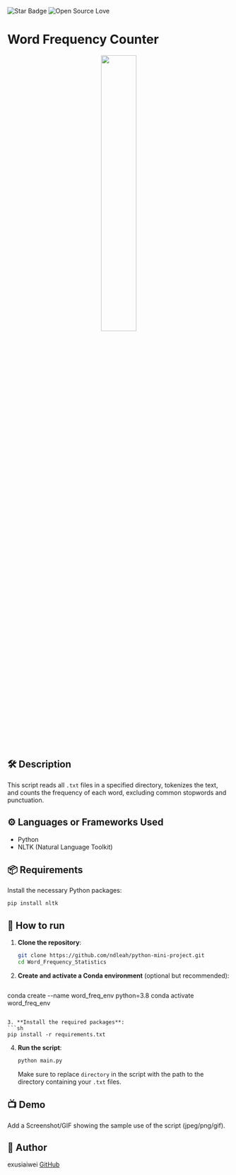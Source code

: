 
![Star Badge](https://img.shields.io/static/v1?label=%F0%9F%8C%9F&message=If%20Useful&style=style=flat&color=BC4E99)
![Open Source Love](https://badges.frapsoft.com/os/v1/open-source.svg?v=103)

# Word Frequency Counter

<p align="center">
<img src="https://your-image-source-here" width=40% height=40%>
</p>

## 🛠️ Description

This script reads all `.txt` files in a specified directory, tokenizes the text, and counts the frequency of each word, excluding common stopwords and punctuation.

## ⚙️ Languages or Frameworks Used

- Python
- NLTK (Natural Language Toolkit)

## 📦 Requirements

Install the necessary Python packages:

```sh
pip install nltk
```

## 🌟 How to run

1. **Clone the repository**:
   ```sh
   git clone https://github.com/ndleah/python-mini-project.git
   cd Word_Frequency_Statistics
   ```

2. **Create and activate a Conda environment** (optional but recommended):
   ```sh
conda create --name word_freq_env python=3.8
conda activate word_freq_env
   ```

3. **Install the required packages**:
   ```sh
   pip install -r requirements.txt
   ```

4. **Run the script**:
   ```sh
   python main.py
   ```

   Make sure to replace `directory` in the script with the path to the directory containing your `.txt` files.

## 📺 Demo

Add a Screenshot/GIF showing the sample use of the script (jpeg/png/gif).

## 🤖 Author

exusiaiwei [GitHub](https://github.com/exusiaiwei)
